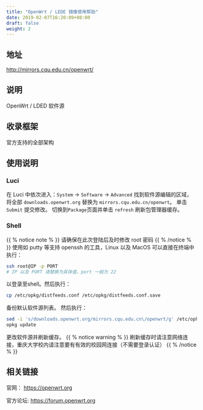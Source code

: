```yaml
---
title: "OpenWrt / LEDE 镜像使用帮助"
date: 2019-02-07T16:20:09+08:00
draft: false
weight: 2
---
```

## 地址
http://mirrors.cqu.edu.cn/openwrt/
## 说明
OpenWrt / LDED 软件源
## 收录框架
官方支持的全部架构
## 使用说明
### Luci
在 Luci 中依次进入：`System` -> `Software` -> `Advanced`
找到软件源编辑的区域，将全部 `downloads.openwrt.org` 替换为 `mirrors.cqu.edu.cn/openwrt`。
单击 `Submit` 提交修改。
切换到`Package`页面并单击 `refresh` 刷新包管理器缓存。
### Shell
{{ % notice note % }}
请确保在此次登陆后及时修改 root 密码
{{ % /notice % }}
使用如 putty 等支持 openssh 的工具，Linux 以及 MacOS 可以直接在终端中执行：
```bash
ssh root@IP -p PORT
# IP 以及 PORT 请替换为具体值，port 一般为 22
```
以登录至shell。然后执行：
```bash
cp /etc/opkg/distfeeds.conf /etc/opkg/distfeeds.conf.save
```
备份默认软件源列表。
然后执行：
```bash
sed -i 's/downloads.openwrt.org/mirrors.cqu.edu.cn\/openwrt/g' /etc/opkg/distfeeds.conf
opkg update
```
更改软件源并刷新缓存。
{{ % notice warning % }}
刷新缓存时请注意网络连接，重庆大学校内请注意要有有效的校园网连接（不需要登录认证）
{{ % /notice % }}
## 相关链接
官网：
https://openwrt.org

官方论坛:
https://forum.openwrt.org
